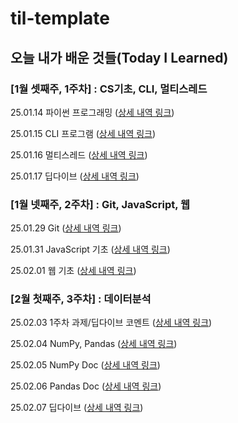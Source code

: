 # til-template

## 오늘 내가 배운 것들(Today I Learned)

### [1월 셋째주, 1주차] : CS기초, CLI, 멀티스레드

25.01.14 파이썬 프로그래밍 ([상세 내역 링크](https://www.notion.so/250121-18275a6ebc0a8080943bcf0b08a193b8?pvs=4))

25.01.15 CLI 프로그램 ([상세 내역 링크](https://www.notion.so/250122-CLI-18275a6ebc0a80d798fbc3ed039d33c7?pvs=4))

25.01.16 멀티스레드 ([상세 내역 링크](https://www.notion.so/250123-18375a6ebc0a80af8c95ce20bc0e87cc?pvs=4))

25.01.17 딥다이브 ([상세 내역 링크](https://www.notion.so/250124-1-18475a6ebc0a809a8ad3e33483e74ce9?pvs=4))

### [1월 넷째주, 2주차] : Git, JavaScript, 웹

25.01.29 Git ([상세 내역 링크](https://www.notion.so/250129-Git-18a75a6ebc0a801a9ef5d27809792365?pvs=4))

25.01.31 JavaScript 기초 ([상세 내역 링크](https://www.notion.so/250131-js-18d75a6ebc0a809c8cb1e9925286e185?pvs=4))

25.02.01 웹 기초 ([상세 내역 링크](https://www.notion.so/250201-18d75a6ebc0a80548c60e33b6a4e9d0c?pvs=4))

### [2월 첫째주, 3주차] : 데이터분석

25.02.03 1주차 과제/딥다이브 코멘트 ([상세 내역 링크](https://www.notion.so/250203-18f75a6ebc0a80778266fbd13e9dc4c0?pvs=4))

25.02.04 NumPy, Pandas ([상세 내역 링크](https://www.notion.so/250204-18f75a6ebc0a80d29431f5c9308bcd99?pvs=4))

25.02.05 NumPy Doc ([상세 내역 링크](https://www.notion.so/250205-NumPy-Doc-19175a6ebc0a8040a52cfe63ea4359d5?pvs=4))

25.02.06 Pandas Doc ([상세 내역 링크](https://www.notion.so/250206-Pandas-Doc-19175a6ebc0a806eb6dad7f9f9fc4c4a?pvs=4))

25.02.07 딥다이브 ([상세 내역 링크](https://www.notion.so/250207-2-19375a6ebc0a80b0b5adeea89005a4dd?pvs=4))
